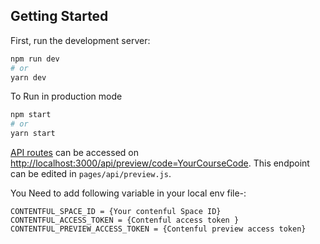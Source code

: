 
## Getting Started

First, run the development server:

```bash
npm run dev
# or
yarn dev
```

To Run in production mode

```bash
npm start
# or
yarn start
```


[API routes](https://nextjs.org/docs/api-routes/introduction) can be accessed on [http://localhost:3000/api/preview/code=YourCourseCode](http://localhost:3000/api/preview/code=YourCourseCode). This endpoint can be edited in `pages/api/preview.js`.

You Need to add following variable in your local env file-:
```
CONTENTFUL_SPACE_ID = {Your contenful Space ID}
CONTENTFUL_ACCESS_TOKEN = {Contenful access token }
CONTENTFUL_PREVIEW_ACCESS_TOKEN = {Contenful preview access token}
```
